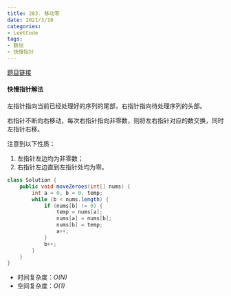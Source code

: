 ```yaml
---
title: 283. 移动零
date: 2021/3/10
categories:
- LeetCode
tags:
- 数组
- 快慢指针
---
```


[题目链接](https://leetcode-cn.com/problems/move-zeroes/)

#### 快慢指针解法

左指针指向当前已经处理好的序列的尾部，右指针指向待处理序列的头部。

右指针不断向右移动，每次右指针指向非零数，则将左右指针对应的数交换，同时左指针右移。

注意到以下性质：

1. 左指针左边均为非零数；
2. 右指针左边直到左指针处均为零。

```java
class Solution {
    public void moveZeroes(int[] nums) {
        int a = 0, b = 0, temp;
        while (b < nums.length) {
            if (nums[b] != 0) {
                temp = nums[a];
                nums[a] = nums[b];
                nums[b] = temp;
                a++;
            }
            b++;
        }
    }
}
```

- 时间复杂度：*O(N)*
- 空间复杂度：*O(1)*
